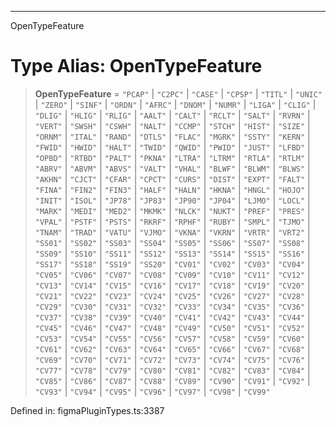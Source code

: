 ---

OpenTypeFeature

# Type Alias: OpenTypeFeature

> **OpenTypeFeature** = `"PCAP"` \| `"C2PC"` \| `"CASE"` \| `"CPSP"` \| `"TITL"` \| `"UNIC"` \| `"ZERO"` \| `"SINF"` \| `"ORDN"` \| `"AFRC"` \| `"DNOM"` \| `"NUMR"` \| `"LIGA"` \| `"CLIG"` \| `"DLIG"` \| `"HLIG"` \| `"RLIG"` \| `"AALT"` \| `"CALT"` \| `"RCLT"` \| `"SALT"` \| `"RVRN"` \| `"VERT"` \| `"SWSH"` \| `"CSWH"` \| `"NALT"` \| `"CCMP"` \| `"STCH"` \| `"HIST"` \| `"SIZE"` \| `"ORNM"` \| `"ITAL"` \| `"RAND"` \| `"DTLS"` \| `"FLAC"` \| `"MGRK"` \| `"SSTY"` \| `"KERN"` \| `"FWID"` \| `"HWID"` \| `"HALT"` \| `"TWID"` \| `"QWID"` \| `"PWID"` \| `"JUST"` \| `"LFBD"` \| `"OPBD"` \| `"RTBD"` \| `"PALT"` \| `"PKNA"` \| `"LTRA"` \| `"LTRM"` \| `"RTLA"` \| `"RTLM"` \| `"ABRV"` \| `"ABVM"` \| `"ABVS"` \| `"VALT"` \| `"VHAL"` \| `"BLWF"` \| `"BLWM"` \| `"BLWS"` \| `"AKHN"` \| `"CJCT"` \| `"CFAR"` \| `"CPCT"` \| `"CURS"` \| `"DIST"` \| `"EXPT"` \| `"FALT"` \| `"FINA"` \| `"FIN2"` \| `"FIN3"` \| `"HALF"` \| `"HALN"` \| `"HKNA"` \| `"HNGL"` \| `"HOJO"` \| `"INIT"` \| `"ISOL"` \| `"JP78"` \| `"JP83"` \| `"JP90"` \| `"JP04"` \| `"LJMO"` \| `"LOCL"` \| `"MARK"` \| `"MEDI"` \| `"MED2"` \| `"MKMK"` \| `"NLCK"` \| `"NUKT"` \| `"PREF"` \| `"PRES"` \| `"VPAL"` \| `"PSTF"` \| `"PSTS"` \| `"RKRF"` \| `"RPHF"` \| `"RUBY"` \| `"SMPL"` \| `"TJMO"` \| `"TNAM"` \| `"TRAD"` \| `"VATU"` \| `"VJMO"` \| `"VKNA"` \| `"VKRN"` \| `"VRTR"` \| `"VRT2"` \| `"SS01"` \| `"SS02"` \| `"SS03"` \| `"SS04"` \| `"SS05"` \| `"SS06"` \| `"SS07"` \| `"SS08"` \| `"SS09"` \| `"SS10"` \| `"SS11"` \| `"SS12"` \| `"SS13"` \| `"SS14"` \| `"SS15"` \| `"SS16"` \| `"SS17"` \| `"SS18"` \| `"SS19"` \| `"SS20"` \| `"CV01"` \| `"CV02"` \| `"CV03"` \| `"CV04"` \| `"CV05"` \| `"CV06"` \| `"CV07"` \| `"CV08"` \| `"CV09"` \| `"CV10"` \| `"CV11"` \| `"CV12"` \| `"CV13"` \| `"CV14"` \| `"CV15"` \| `"CV16"` \| `"CV17"` \| `"CV18"` \| `"CV19"` \| `"CV20"` \| `"CV21"` \| `"CV22"` \| `"CV23"` \| `"CV24"` \| `"CV25"` \| `"CV26"` \| `"CV27"` \| `"CV28"` \| `"CV29"` \| `"CV30"` \| `"CV31"` \| `"CV32"` \| `"CV33"` \| `"CV34"` \| `"CV35"` \| `"CV36"` \| `"CV37"` \| `"CV38"` \| `"CV39"` \| `"CV40"` \| `"CV41"` \| `"CV42"` \| `"CV43"` \| `"CV44"` \| `"CV45"` \| `"CV46"` \| `"CV47"` \| `"CV48"` \| `"CV49"` \| `"CV50"` \| `"CV51"` \| `"CV52"` \| `"CV53"` \| `"CV54"` \| `"CV55"` \| `"CV56"` \| `"CV57"` \| `"CV58"` \| `"CV59"` \| `"CV60"` \| `"CV61"` \| `"CV62"` \| `"CV63"` \| `"CV64"` \| `"CV65"` \| `"CV66"` \| `"CV67"` \| `"CV68"` \| `"CV69"` \| `"CV70"` \| `"CV71"` \| `"CV72"` \| `"CV73"` \| `"CV74"` \| `"CV75"` \| `"CV76"` \| `"CV77"` \| `"CV78"` \| `"CV79"` \| `"CV80"` \| `"CV81"` \| `"CV82"` \| `"CV83"` \| `"CV84"` \| `"CV85"` \| `"CV86"` \| `"CV87"` \| `"CV88"` \| `"CV89"` \| `"CV90"` \| `"CV91"` \| `"CV92"` \| `"CV93"` \| `"CV94"` \| `"CV95"` \| `"CV96"` \| `"CV97"` \| `"CV98"` \| `"CV99"`

Defined in: figmaPluginTypes.ts:3387
